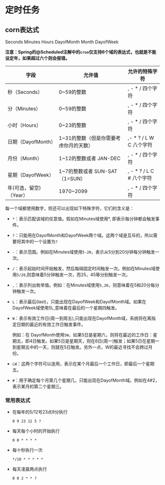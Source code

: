# 定时任务

## corn表达式

Seconds Minutes Hours DayofMonth Month DayofWeek

**注意：Spring的@Scheduled注解中的`cron`仅支持6个域的表达式，也就是不能设定年，如果超过六个则会报错。**



| 字段                   | 允许值                                 | 允许的特殊字符             |
| ---------------------- | -------------------------------------- | -------------------------- |
| 秒（Seconds）          | 0~59的整数                             | , - * /   四个字符         |
| 分（Minutes）          | 0~59的整数                             | , - * /   四个字符         |
| 小时（Hours）          | 0~23的整数                             | , - * /   四个字符         |
| 日期（DayofMonth）     | 1~31的整数（但是你需要考虑你月的天数） | ,- * ? / L W C   八个字符  |
| 月份（Month）          | 1~12的整数或者 JAN-DEC                 | , - * /   四个字符         |
| 星期（DayofWeek）      | 1~7的整数或者 SUN-SAT （1=SUN）        | , - * ? / L C #   八个字符 |
| 年(可选，留空)（Year） | 1970~2099                              | , - * /   四个字符         |

每一个域都使用数字，但还可以出现如下特殊字符，它们的含义是：

- `*`：表示匹配该域的任意值。假如在Minutes域使用*, 即表示每分钟都会触发事件。

- `?`：只能用在DayofMonth和DayofWeek两个域。这两个域是互斥的，所以需要将其中的一个设置为`?`

- `-`：表示范围。例如在Minutes域使用`5-20`，表示从5分到20分钟每分钟触发一次。

- `/`：表示起始时间开始触发，然后每隔固定时间触发一次。例如在Minutes域使用`5/20`,则意味着5分钟触发一次，而25，45等分别触发一次。

- `,`：表示列出枚举值。例如：在Minutes域使用`5,20`，则意味着在5和20分每分钟触发一次。

- `L`：表示最后(last)，只能出现在DayofWeek和DayofMonth域。如果在DayofWeek域使用5L,意味着在最后的一个星期四触发。

- `W`：表示有效工作日(周一到周五),只能出现在DayofMonth域，系统将在离指定日期的最近的有效工作日触发事件。

  例如：在 DayofMonth使用`5W`，如果5日是星期六，则将在最近的工作日：星期五，即4日触发。如果5日是星期天，则在6日(周一)触发；如果5日在星期一到星期五中的一天，则就在5日触发。另外一点，W的最近寻找不会跨过月份。

- `LW`：这两个字符可以连用，表示在某个月最后一个工作日，即最后一个星期五。

- `#`：用于确定每个月第几个星期几，只能出现在DayofMonth域。例如在4#2，表示某月的第二个星期三。

### 常用表达式

- 在每年的5/12号23点9分执行

  `0 9 23 12 5 ?`

- 每天每个小时的开始执行

  `0 0 * * * *`

- 每十秒执行一次

  `*/10 * * * * *`

- 每天凌晨两点执行

  `0 0 2 * * ?`

